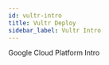 ```yaml
---
id: vultr-intro
title: Vultr Deploy
sidebar_label: Vultr Intro
---
```


Google Cloud Platform Intro
